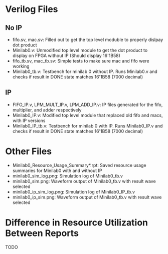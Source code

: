 #  Verilog Files

## No IP
-  fifo.sv, mac.sv: Filled out to get the top level moduble to properly dislpay dot product
-  Minilab0.v: Unmodified top level module to get the dot product to display on FPGA without IP (Should display 16'1B58)
-  fifo_tb.sv, mac_tb.sv: Simple tests to make sure mac and fifo were working
-  Minilab0_tb.v: Testbench for minilab 0 without IP. Runs Minilab0.v and checks if result in DONE state matches 16'1B58 (7000 decimal)

## IP
-  FIFO_IP.v, LPM_MULT_IP.v, LPM_ADD_IP.v: IP files generated for the fifo, multiplier, and adder respectively
-  Minilab0_IP.v: Modified top level module that replaced old fifo and macs, with IP versions
-  Minilab0_IP_tb.v: Testbench for minilab 0 with IP. Runs Minilab0_IP.v and checks if result in DONE state matches 16'1B58 (7000 decimal)

# Other Files
- Minilab0_Resource_Usage_Summary*.rpt: Saved resource usage summaries for Minilab0 with and without IP
- minilab0_sim_log.png: Simulation log of Minilab0_tb.v
- minilab0_sim.png: Waveform output of Minilab0_tb.v with result wave selected
- minilab0_ip_sim_log.png: Simulation log of Minilab0_IP_tb.v
- minilab0_ip_sim.png: Waveform output of Minilab0_tb.v with result wave selected

# Difference in Resource Utilization Between Reports
TODO

